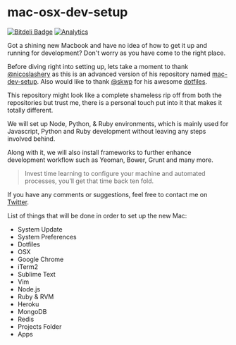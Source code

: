 mac-osx-dev-setup
=================

[![Bitdeli Badge](https://d2weczhvl823v0.cloudfront.net/arvind-naidu/mac-osx-dev-setup/trend.png)](https://bitdeli.com/free "Bitdeli Badge")
[![Analytics](https://ga-beacon.appspot.com/UA-46798763-1/mac-osx-dev-setup/readme)](https://github.com/igrigorik/ga-beacon)

Got a shining new Macbook and have no idea of how to get it up and running for development? Don't worry as you have come to the right place.
	
Before diving right into setting up, lets take a moment to thank [@nicoslashery](https://github.com/nicolashery) as this is an advanced version of his repository named [mac-dev-setup](https://github.com/nicolashery/mac-dev-setup). Also would like to thank [@skwp](https://github.com/skwp) for his awesome [dotfiles](https://github.com/skwp/dotfiles).

This repository might look like a complete shameless rip off from both the repositories but trust me, there is a personal touch put into it that makes it totally different.

We will set up Node, Python, & Ruby environments, which is mainly used for Javascript, Python and Ruby development without leaving any steps involved behind. 

Along with it, we will also install frameworks to further enhance development workflow such as Yeoman, Bower, Grunt and many more.

>Invest time learning to configure your machine and automated processes, you’ll get that time back ten fold.

If you have any comments or suggestions, feel free to contact me on [Twitter](https://twitter.com/rvine-naidu).

List of things that will be done in order to set up the new Mac:

- System Update
- System Preferences
- Dotfiles
- OSX 
- Google Chrome
- iTerm2
- Sublime Text
- Vim
- Node.js
- Ruby & RVM
- Heroku
- MongoDB
- Redis
- Projects Folder
- Apps



